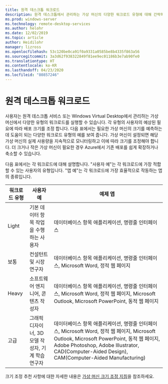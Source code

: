 ```yaml
---
title: 원격 데스크톱 워크로드
description: 원격 데스크톱에서 관리하는 가상 머신의 다양한 워크로드 유형에 대해 간략히 설명합니다.
ms.prod: windows-server
ms.technology: remote-desktop-services
ms.author: helohr
ms.date: 12/02/2019
ms.topic: article
author: Heidilohr
manager: lizross
ms.openlocfilehash: 53c120be0ca91f0a9331a0585be8b4335f863a56
ms.sourcegitcommit: 3a3d62f938322849f81ee9ec01186b3e7ab90fe0
ms.translationtype: HT
ms.contentlocale: ko-KR
ms.lasthandoff: 04/23/2020
ms.locfileid: "80857246"
---
```

# <a name="remote-desktop-workloads"></a>원격 데스크톱 워크로드

사용자는 원격 데스크톱 서비스 또는 Windows Virtual Desktop에서 관리하는 가상 머신에서 다양한 유형의 워크로드를 실행할 수 있습니다. 각 유형의 사용자의 예상된 필요에 따라 배포 크기를 조정 합니다. 다음 표에서는 필요한 가상 머신의 크기를 예측하는 데 도움이 되는 다양한 워크로드 유형의 예를 보여 줍니다. 가상 머신이 설정되면 해당 가상 머신의 실제 사용량을 지속적으로 모니터링하고 이에 따라 크기를 조정해야 합니다. 더 크거나 작은 가상 머신이 필요한 경우 Azure에서 기존 배포를 쉽게 확장하거나 축소할 수 있습니다.

다음 표에서는 각 워크로드에 대해 설명합니다. "사용자 예"는 각 워크로드에 가장 적합할 수 있는 사용자의 유형입니다. "앱 예"는 각 워크로드에 가장 효율적으로 작동하는 앱의 종류입니다.

| 워크로드 유형 | 사용자 예 | 예제 앱 |
| --- | --- | --- |
| Light | 기본 데이터 항목 작업을 수행하는 사용자 | 데이터베이스 항목 애플리케이션, 명령줄 인터페이스 |
| 보통 | 컨설턴트 및 시장 연구자 | 데이터베이스 항목 애플리케이션, 명령줄 인터페이스, Microsoft Word, 정적 웹 페이지 |
| Heavy | 소프트웨어 엔지니어, 콘텐츠 작성자 | 데이터베이스 항목 애플리케이션, 명령줄 인터페이스, Microsoft Word, 정적 웹 페이지, Microsoft Outlook, Microsoft PowerPoint, 동적 웹 페이지 |
| 고급 | 그래픽 디자이너, 3D 모델 작성자, 기계 학습 연구자 | 데이터베이스 항목 애플리케이션, 명령줄 인터페이스, Microsoft Word, 정적 웹 페이지, Microsoft Outlook, Microsoft PowerPoint, 동적 웹 페이지, Adobe Photoshop, Adobe Illustrator, CAD(Computer-Aided Design), CAM(Computer-Aided Manufacturing) |

크기 조정 추천 사항에 대한 자세한 내용은 [가상 머신 크기 조정 지침](virtual-machine-recs.md)을 참조하세요.
